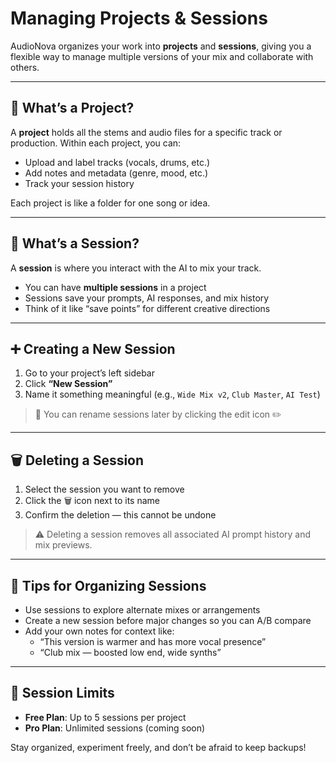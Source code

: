 # Managing Projects & Sessions

AudioNova organizes your work into **projects** and **sessions**, giving you a flexible way to manage multiple versions of your mix and collaborate with others.

---

## 📁 What’s a Project?

A **project** holds all the stems and audio files for a specific track or production. Within each project, you can:

- Upload and label tracks (vocals, drums, etc.)
- Add notes and metadata (genre, mood, etc.)
- Track your session history

Each project is like a folder for one song or idea.

---

## 🧠 What’s a Session?

A **session** is where you interact with the AI to mix your track.

- You can have **multiple sessions** in a project
- Sessions save your prompts, AI responses, and mix history
- Think of it like “save points” for different creative directions

---

## ➕ Creating a New Session

1. Go to your project’s left sidebar
2. Click **“New Session”**
3. Name it something meaningful (e.g., `Wide Mix v2`, `Club Master`, `AI Test`)

> 📝 You can rename sessions later by clicking the edit icon ✏️

---

## 🗑 Deleting a Session

1. Select the session you want to remove
2. Click the 🗑 icon next to its name
3. Confirm the deletion — this cannot be undone

> ⚠️ Deleting a session removes all associated AI prompt history and mix previews.

---

## 📌 Tips for Organizing Sessions

- Use sessions to explore alternate mixes or arrangements
- Create a new session before major changes so you can A/B compare
- Add your own notes for context like:
  - “This version is warmer and has more vocal presence”
  - “Club mix — boosted low end, wide synths”

---

## 🔄 Session Limits

- **Free Plan**: Up to 5 sessions per project
- **Pro Plan**: Unlimited sessions (coming soon)

Stay organized, experiment freely, and don’t be afraid to keep backups!
